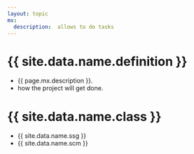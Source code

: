 ```yaml
---
layout: topic
mx:
  description:  allows to do tasks
---
```



# {{ site.data.name.definition }}
- {{ page.mx.description }}.
- how the project will get done.


# {{ site.data.name.class }}
- {{ site.data.name.ssg }}
- {{ site.data.name.scm }}